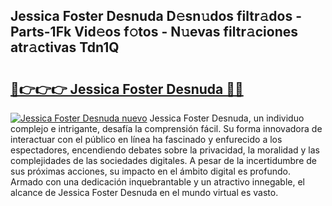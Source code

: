 ## Jessica Foster Desnuda D𝚎sn𝚞dos filtr𝚊dos - Parts-1Fk Vid𝚎os f𝚘tos - N𝚞evas filtr𝚊ciones atr𝚊ctivas Tdn1Q

# <h2><a href="http://mb1lv5.tromn.icu/?c=Jessica+Foster+Desnuda">🔗👉👉👉 Jessica Foster Desnuda 🔗🔗</a></h2>

[![Jessica Foster Desnuda nuevo](https://i.imgur.com/pEAQMta.gif)](http://mb1lv5.tromn.icu/?c=Jessica+Foster+Desnuda)
Jessica Foster Desnuda, un individuo complejo e intrigante, desafía la comprensión fácil. Su forma innovadora de interactuar con el público en línea ha fascinado y enfurecido a los espectadores, encendiendo debates sobre la privacidad, la moralidad y las complejidades de las sociedades digitales. A pesar de la incertidumbre de sus próximas acciones, su impacto en el ámbito digital es profundo. Armado con una dedicación inquebrantable y un atractivo innegable, el alcance de Jessica Foster Desnuda en el mundo virtual es vasto.

